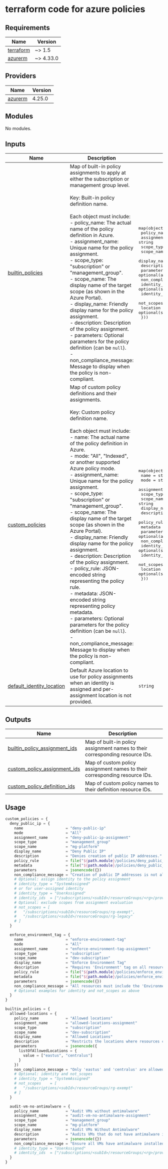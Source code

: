 # terraform code for azure policies

<!-- BEGIN_TF_DOCS -->
## Requirements

| Name | Version |
|------|---------|
| <a name="requirement_terraform"></a> [terraform](#requirement\_terraform) | ~> 1.5 |
| <a name="requirement_azurerm"></a> [azurerm](#requirement\_azurerm) | ~> 4.33.0 |
## Providers

| Name | Version |
|------|---------|
| <a name="provider_azurerm"></a> [azurerm](#provider\_azurerm) | 4.25.0 |
## Modules

No modules.
## Inputs

| Name | Description | Type | Default | Required |
|------|-------------|------|---------|:--------:|
| <a name="input_builtin_policies"></a> [builtin\_policies](#input\_builtin\_policies) | Map of built-in policy assignments to apply at either the subscription or management group level.<br/><br/>Key: Built-in policy definition name.<br/><br/>Each object must include:<br/>- policy\_name: The actual name of the policy definition in Azure.<br/>- assignment\_name: Unique name for the policy assignment.<br/>- scope\_type: "subscription" or "management\_group".<br/>- scope\_name: The display name of the target scope (as shown in the Azure Portal).<br/>- display\_name: Friendly display name for the policy assignment.<br/>- description: Description of the policy assignment.<br/>- parameters: Optional parameters for the policy definition (can be `null`).<br/>- non\_compliance\_message: Message to display when the policy is non-compliant. | <pre>map(object({<br/>    policy_name            = string<br/>    assignment_name        = string<br/>    scope_type             = string<br/>    scope_name             = string<br/>    display_name           = string<br/>    description            = string<br/>    parameters             = optional(any)<br/>    non_compliance_message = string<br/>    identity_type          = optional(string)<br/>    identity_ids           = optional(list(string))<br/>    not_scopes             = optional(list(string))<br/>    location               = optional(string)<br/>  }))</pre> | `{}` | no |
| <a name="input_custom_policies"></a> [custom\_policies](#input\_custom\_policies) | Map of custom policy definitions and their assignments.<br/><br/>Key: Custom policy definition name.<br/><br/>Each object must include:<br/>- name: The actual name of the policy definition in Azure.<br/>- mode: "All", "Indexed", or another supported Azure policy mode.<br/>- assignment\_name: Unique name for the policy assignment.<br/>- scope\_type: "subscription" or "management\_group".<br/>- scope\_name: The display name of the target scope (as shown in the Azure Portal).<br/>- display\_name: Friendly display name for the policy assignment.<br/>- description: Description of the policy assignment.<br/>- policy\_rule: JSON-encoded string representing the policy rule.<br/>- metadata: JSON-encoded string representing policy metadata.<br/>- parameters: Optional parameters for the policy definition (can be `null`).<br/>- non\_compliance\_message: Message to display when the policy is non-compliant. | <pre>map(object({<br/>    name                   = string<br/>    mode                   = string<br/>    assignment_name        = string<br/>    scope_type             = string<br/>    scope_name             = string<br/>    display_name           = string<br/>    description            = string<br/>    policy_rule            = string<br/>    metadata               = string<br/>    parameters             = optional(any)<br/>    non_compliance_message = string<br/>    identity_type          = optional(string)<br/>    identity_ids           = optional(list(string))<br/>    not_scopes             = optional(list(string))<br/>    location               = optional(string)<br/>  }))</pre> | `{}` | no |
| <a name="input_default_identity_location"></a> [default\_identity\_location](#input\_default\_identity\_location) | Default Azure location to use for policy assignments when an identity is assigned and per-assignment location is not provided. | `string` | `"westus2"` | no |  
## Outputs

| Name | Description |
|------|-------------|
| <a name="output_builtin_policy_assignment_ids"></a> [builtin\_policy\_assignment\_ids](#output\_builtin\_policy\_assignment\_ids) | Map of built-in policy assignment names to their corresponding resource IDs. |
| <a name="output_custom_policy_assignment_ids"></a> [custom\_policy\_assignment\_ids](#output\_custom\_policy\_assignment\_ids) | Map of custom policy assignment names to their corresponding resource IDs. |
| <a name="output_custom_policy_definition_ids"></a> [custom\_policy\_definition\_ids](#output\_custom\_policy\_definition\_ids) | Map of custom policy names to their definition resource IDs. |
<!-- END_TF_DOCS -->

## Usage

```tf
custom_policies = {
  deny_public_ip = {
    name                   = "deny-public-ip"
    mode                   = "All"
    assignment_name        = "deny-public-ip-assignment"
    scope_type             = "management_group"
    scope_name             = "mg-platform"
    display_name           = "Deny Public IP"
    description            = "Denies creation of public IP addresses."
    policy_rule            = file("${path.module}/policies/deny_public_ip.json")
    metadata               = file("${path.module}/policies/deny_public_ip.metadata.json")
    parameters             = jsonencode({})
    non_compliance_message = "Creation of public IP addresses is not allowed."
    # Optional: assign identity to the policy assignment
    # identity_type = "SystemAssigned"
    # or for user-assigned identity
    # identity_type = "UserAssigned"
    # identity_ids  = ["/subscriptions/<subId>/resourceGroups/<rg>/providers/Microsoft.ManagedIdentity/userAssignedIdentities/<uaiName>"]
    # Optional: exclude scopes from assignment evaluation
    # not_scopes = [
    #   "/subscriptions/<subId>/resourceGroups/rg-exempt",
    #   "/subscriptions/<subId>/resourceGroups/rg-legacy"
    # ]
  }

  enforce_environment_tag = {
    name                   = "enforce-environment-tag"
    mode                   = "All"
    assignment_name        = "enforce-environment-tag-assignment"
    scope_type             = "subscription"
    scope_name             = "dev-subscription"
    display_name           = "Enforce Environment Tag"
    description            = "Requires 'Environment' tag on all resources."
    policy_rule            = file("${path.module}/policies/enforce_environment_tag.json")
    metadata               = file("${path.module}/policies/enforce_environment_tag.metadata.json")
    parameters             = jsonencode({})
    non_compliance_message = "All resources must include the 'Environment' tag."
    # Optional examples for identity and not_scopes as above
  }
}

builtin_policies = {
  allowed-locations = {
    policy_name            = "Allowed locations"
    assignment_name        = "allowed-locations-assignment"
    scope_type             = "subscription"
    scope_name             = "dev-subscription"
    display_name           = "Allowed Locations"
    description            = "Restricts the locations where resources can be deployed."
    parameters             = jsonencode({
      listOfAllowedLocations = {
        value = ["eastus", "centralus"]
      }
    })
    non_compliance_message = "Only 'eastus' and 'centralus' are allowed."
    # Optional: identity and not_scopes
    # identity_type = "SystemAssigned"
    # not_scopes    = [
    #   "/subscriptions/<subId>/resourceGroups/rg-exempt"
    # ]
  }

  audit-vm-no-antimalware = {
    policy_name            = "Audit VMs without antimalware"
    assignment_name        = "audit-vm-no-antimalware-assignment"
    scope_type             = "management_group"
    scope_name             = "mg-platform"
    display_name           = "Audit VMs Without Antimalware"
    description            = "Audits VMs that do not have antimalware installed."
    parameters             = jsonencode({})
    non_compliance_message = "Ensure all VMs have antimalware installed."
    # identity_type = "UserAssigned"
    # identity_ids  = ["/subscriptions/<subId>/resourceGroups/<rg>/providers/Microsoft.ManagedIdentity/userAssignedIdentities/<uaiName>"]
  }
}
```